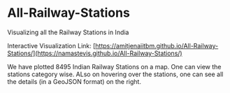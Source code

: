 # All-Railway-Stations
Visualizing all the Railway Stations in India

Interactive Visualization Link: [https://amitjenaiitbm.github.io/All-Railway-Stations/](https://namastevis.github.io/All-Railway-Stations/)

We have plotted 8495 Indian Railway Stations on a map. One can view the stations category wise. ALso on hovering over the stations, one can see all the details (in a GeoJSON format) on the right.
